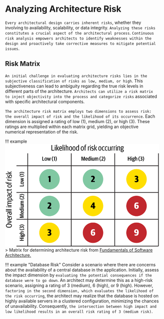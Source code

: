 # Analyzing Architecture Risk

`Every architectural design carries inherent risks`, whether they involving to availability, scalability, or data integrity. `Analyzing these risks constitutes a crucial aspect of the architectural process`. `Continuous risk analysis empowers architects to identify weaknesses within the design and proactively take corrective measures to mitigate potential issues`.

## Risk Matrix

`An initial challenge in evaluating architecture risks lies in the subjective classification of risks as low, medium, or high`. This subjectiveness can lead to ambiguity regarding the true risk levels in different parts of the architecture. `Architects can utilize a risk matrix to inject objectivity into the process and categorize risks` associated with specific architectural components.

`The architecture risk matrix employs two dimensions to assess risk: the overall impact of risk and the likelihood of its occurrence`. Each dimension is assigned a rating of low (1), medium (2), or high (3). These ratings are multiplied within each matrix grid, yielding an objective numerical representation of the risk.

!!! example
    ![Matrix for determining architecture risk from [Fundamentals of Software Architecture.](https://learning.oreilly.com/library/view/fundamentals-of-software/9781492043447/)](https://raw.githubusercontent.com/RomeroGabriel/mastering-software-architecture/main/doc/images/matrix-risk.png)
    > Matrix for determining architecture risk from [Fundamentals of Software Architecture.](https://learning.oreilly.com/library/view/fundamentals-of-software/9781492043447/)

!!! example "Database Risk"
    Consider a scenario where there are concerns about the availability of a central database in the application. Initially, assess the impact dimension by `evaluating the potential consequences if the database were to go down`. An architect may determine this as a high-risk scenario, assigning a rating of 3 (medium), 6 (high), or 9 (high). However, `factoring in the second dimension, which evaluates the likelihood of the risk occurring`, the architect may realize that the database is hosted on highly available servers in a clustered configuration, minimizing the chances of unavailability. Consequently, `the intersection between high impact and low likelihood results in an overall risk rating of 3 (medium risk)`.
